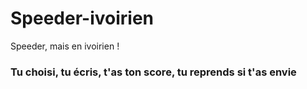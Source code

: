 # Speeder-ivoirien
Speeder, mais en ivoirien !
### Tu choisi, tu écris, t'as ton score, tu reprends si t'as envie

